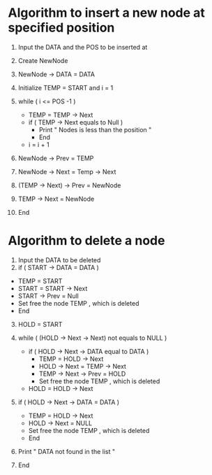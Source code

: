 
# Algorithm to insert a new node at specified position

1. Input the DATA and the POS to be inserted at
2. Create NewNode
3. NewNode -> DATA = DATA
4. Initialize TEMP = START and i = 1 
5. while ( i <= POS -1 )
    * TEMP = TEMP -> Next
    * if ( TEMP -> Next equals to Null )
      * Print " Nodes is less than the position "
      * End 
    *  i = i + 1 

6. NewNode -> Prev = TEMP
7. NewNode -> Next = Temp -> Next
8. (TEMP -> Next) -> Prev = NewNode
9. TEMP -> Next = NewNode
10. End 


# Algorithm to delete a node 

1. Input the DATA to be deleted
2.  if ( START -> DATA = DATA )
   * TEMP = START
   * START = START -> Next
   * START -> Prev = Null
   * Set free the node TEMP , which is deleted
   * End

3. HOLD = START
4. while ( (HOLD -> Next -> Next) not equals to NULL )
    * if ( HOLD -> Next -> DATA equal to DATA )
        * TEMP = HOLD -> Next
        * HOLD -> Next = TEMP -> Next
        * TEMP -> Next -> Prev = HOLD
        * Set free the node TEMP , which is deleted
    * HOLD = HOLD -> Next

5. if ( HOLD -> Next -> DATA = DATA )
    * TEMP = HOLD -> Next
    * HOLD -> Next = NULL
    * Set free the node TEMP , which is deleted
    * End
   
6. Print " DATA not found in the list "
7. End